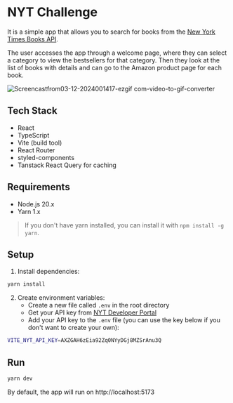 # NYT Challenge

It is a simple app that allows you to search for books from the [New York Times Books API](https://developer.nytimes.com/docs/books-product/1/overview).

The user accesses the app through a welcome page, where they can select a category to view the bestsellers for that category. Then they look at the list of books with details and can go to the Amazon product page for each book.

![Screencastfrom03-12-2024001417-ezgif com-video-to-gif-converter](https://github.com/user-attachments/assets/6eeb0755-c839-4d49-a1f5-274dd1f9cf4d)

## Tech Stack

- React
- TypeScript
- Vite (build tool)
- React Router
- styled-components
- Tanstack React Query for caching

## Requirements

- Node.js 20.x
- Yarn 1.x

> If you don't have yarn installed, you can install it with `npm install -g yarn`.

## Setup

1. Install dependencies:

```bash
yarn install
```

2. Create environment variables:
   - Create a new file called `.env` in the root directory
   - Get your API key from [NYT Developer Portal](https://developer.nytimes.com/get-started)
   - Add your API key to the `.env` file (you can use the key below if you don't want to create your own):

```bash
VITE_NYT_API_KEY=AXZGAH6zEia92Zq0NYyDGj8MZSrAnu3Q
```

## Run

```bash
yarn dev
```

By default, the app will run on http://localhost:5173

